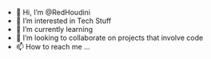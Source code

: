 - 👋 Hi, I’m @RedHoudini
- 👀 I’m interested in Tech Stuff
- 🌱 I’m currently learning 
- 💞️ I’m looking to collaborate on projects that involve code
- 📫 How to reach me ...

<!---
RedHoudini/RedHoudini is a ✨ programmer & coder ✨  (this file) appears on his GitHub profile.

--->
